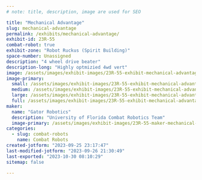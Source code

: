```yaml
---
# note: title, description, image are used for SEO

title: "Mechanical Advantage"
slug: mechanical-advantage
permalink: /exhibits/mechanical-advantage/
exhibit-id: 23R-55
combat-robot: true
exhibit-zone: "Robot Ruckus (Spirit Building)"
space-number: Unassigned
description: "4 wheel drive beater"
description-long: "Highly optmizied 4wd vert"
image: /assets/images/exhibit-images/23R-55-exhibit-mechanical-advantage-adv-large.png
image-primary: 
  small: /assets/images/exhibit-images/23R-55-exhibit-mechanical-advantage-adv-small.png
  medium: /assets/images/exhibit-images/23R-55-exhibit-mechanical-advantage-adv-medium.png
  large: /assets/images/exhibit-images/23R-55-exhibit-mechanical-advantage-adv-large.png
  full: /assets/images/exhibit-images/23R-55-exhibit-mechanical-advantage-adv-full.png
maker: 
  name: "Gator Robotics"
  description: "University of Florida Combat Robotics Team"
  image-primary: /assets/images/exhibit-images/23R-55-maker-mechanical-advantage-gator-robotics-logo-4-medium.png
categories: 
  - slug: combat-robots
    name: Combat Robots
created-jotform: "2023-09-25 23:17:47"
last-modified-jotform: "2023-09-26 21:30:49"
last-exported: "2023-10-30 08:10:29"
sitemap: false

---
```

